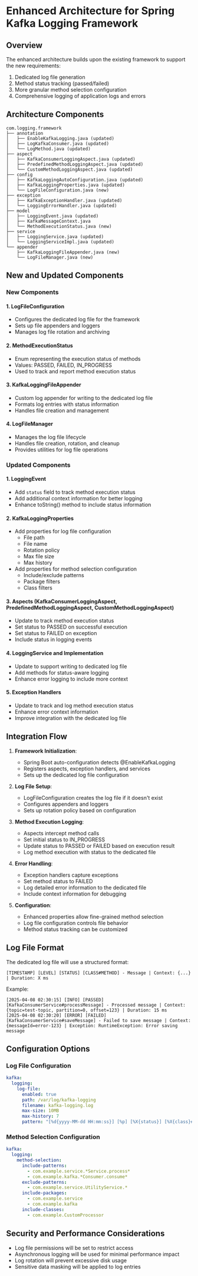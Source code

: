 # Enhanced Architecture for Spring Kafka Logging Framework

## Overview

The enhanced architecture builds upon the existing framework to support the new requirements:
1. Dedicated log file generation
2. Method status tracking (passed/failed)
3. More granular method selection configuration
4. Comprehensive logging of application logs and errors

## Architecture Components

```
com.logging.framework
├── annotation
│   ├── EnableKafkaLogging.java (updated)
│   ├── LogKafkaConsumer.java (updated)
│   └── LogMethod.java (updated)
├── aspect
│   ├── KafkaConsumerLoggingAspect.java (updated)
│   ├── PredefinedMethodLoggingAspect.java (updated)
│   └── CustomMethodLoggingAspect.java (updated)
├── config
│   ├── KafkaLoggingAutoConfiguration.java (updated)
│   ├── KafkaLoggingProperties.java (updated)
│   └── LogFileConfiguration.java (new)
├── exception
│   ├── KafkaExceptionHandler.java (updated)
│   └── LoggingErrorHandler.java (updated)
├── model
│   ├── LoggingEvent.java (updated)
│   ├── KafkaMessageContext.java
│   └── MethodExecutionStatus.java (new)
├── service
│   ├── LoggingService.java (updated)
│   └── LoggingServiceImpl.java (updated)
└── appender
    ├── KafkaLoggingFileAppender.java (new)
    └── LogFileManager.java (new)
```

## New and Updated Components

### New Components

#### 1. LogFileConfiguration
- Configures the dedicated log file for the framework
- Sets up file appenders and loggers
- Manages log file rotation and archiving

#### 2. MethodExecutionStatus
- Enum representing the execution status of methods
- Values: PASSED, FAILED, IN_PROGRESS
- Used to track and report method execution status

#### 3. KafkaLoggingFileAppender
- Custom log appender for writing to the dedicated log file
- Formats log entries with status information
- Handles file creation and management

#### 4. LogFileManager
- Manages the log file lifecycle
- Handles file creation, rotation, and cleanup
- Provides utilities for log file operations

### Updated Components

#### 1. LoggingEvent
- Add `status` field to track method execution status
- Add additional context information for better logging
- Enhance toString() method to include status information

#### 2. KafkaLoggingProperties
- Add properties for log file configuration
  - File path
  - File name
  - Rotation policy
  - Max file size
  - Max history
- Add properties for method selection configuration
  - Include/exclude patterns
  - Package filters
  - Class filters

#### 3. Aspects (KafkaConsumerLoggingAspect, PredefinedMethodLoggingAspect, CustomMethodLoggingAspect)
- Update to track method execution status
- Set status to PASSED on successful execution
- Set status to FAILED on exception
- Include status in logging events

#### 4. LoggingService and Implementation
- Update to support writing to dedicated log file
- Add methods for status-aware logging
- Enhance error logging to include more context

#### 5. Exception Handlers
- Update to track and log method execution status
- Enhance error context information
- Improve integration with the dedicated log file

## Integration Flow

1. **Framework Initialization**:
   - Spring Boot auto-configuration detects @EnableKafkaLogging
   - Registers aspects, exception handlers, and services
   - Sets up the dedicated log file configuration

2. **Log File Setup**:
   - LogFileConfiguration creates the log file if it doesn't exist
   - Configures appenders and loggers
   - Sets up rotation policy based on configuration

3. **Method Execution Logging**:
   - Aspects intercept method calls
   - Set initial status to IN_PROGRESS
   - Update status to PASSED or FAILED based on execution result
   - Log method execution with status to the dedicated file

4. **Error Handling**:
   - Exception handlers capture exceptions
   - Set method status to FAILED
   - Log detailed error information to the dedicated file
   - Include context information for debugging

5. **Configuration**:
   - Enhanced properties allow fine-grained method selection
   - Log file configuration controls file behavior
   - Method status tracking can be customized

## Log File Format

The dedicated log file will use a structured format:

```
[TIMESTAMP] [LEVEL] [STATUS] [CLASS#METHOD] - Message | Context: {...} | Duration: X ms
```

Example:
```
[2025-04-08 02:30:15] [INFO] [PASSED] [KafkaConsumerService#processMessage] - Processed message | Context: {topic=test-topic, partition=0, offset=123} | Duration: 15 ms
[2025-04-08 02:30:20] [ERROR] [FAILED] [KafkaConsumerService#saveMessage] - Failed to save message | Context: {messageId=error-123} | Exception: RuntimeException: Error saving message
```

## Configuration Options

### Log File Configuration

```yaml
kafka:
  logging:
    log-file:
      enabled: true
      path: /var/log/kafka-logging
      filename: kafka-logging.log
      max-size: 10MB
      max-history: 7
      pattern: "[%d{yyyy-MM-dd HH:mm:ss}] [%p] [%X{status}] [%X{class}#%X{method}] - %m%n"
```

### Method Selection Configuration

```yaml
kafka:
  logging:
    method-selection:
      include-patterns:
        - com.example.service.*Service.process*
        - com.example.kafka.*Consumer.consume*
      exclude-patterns:
        - com.example.service.UtilityService.*
      include-packages:
        - com.example.service
        - com.example.kafka
      include-classes:
        - com.example.CustomProcessor
```

## Security and Performance Considerations

- Log file permissions will be set to restrict access
- Asynchronous logging will be used for minimal performance impact
- Log rotation will prevent excessive disk usage
- Sensitive data masking will be applied to log entries
